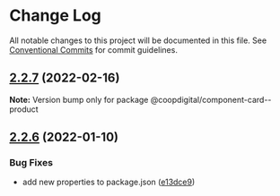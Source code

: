 # Change Log

All notable changes to this project will be documented in this file.
See [Conventional Commits](https://conventionalcommits.org) for commit guidelines.

## [2.2.7](https://github.com/coopdigital/coop-frontend/compare/@coopdigital/component-card--product@2.2.6...@coopdigital/component-card--product@2.2.7) (2022-02-16)

**Note:** Version bump only for package @coopdigital/component-card--product





## [2.2.6](https://github.com/coopdigital/coop-frontend/compare/@coopdigital/component-card--product@2.2.5...@coopdigital/component-card--product@2.2.6) (2022-01-10)


### Bug Fixes

* add new properties to package.json ([e13dce9](https://github.com/coopdigital/coop-frontend/commit/e13dce94798600b80da4d0183ce96331b91c72aa))
